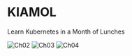 # KIAMOL

Learn Kubernetes in a Month of Lunches

![Ch02](https://github.com/sixeyed/kiamol/workflows/Ch02%20Image%20Builds/badge.svg)
![Ch03](https://github.com/sixeyed/kiamol/workflows/Ch03%20Image%20Builds/badge.svg)
![Ch04](https://github.com/sixeyed/kiamol/workflows/Ch04%20Image%20Builds/badge.svg)
